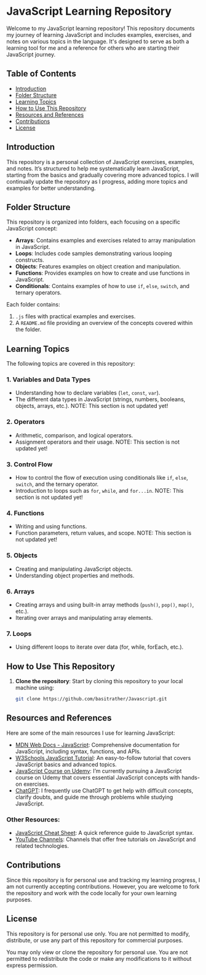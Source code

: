 # JavaScript Learning Repository

Welcome to my JavaScript learning repository! This repository documents my journey of learning JavaScript and includes examples, exercises, and notes on various topics in the language. It's designed to serve as both a learning tool for me and a reference for others who are starting their JavaScript journey.

## Table of Contents
- [Introduction](#introduction)
- [Folder Structure](#folder-structure)
- [Learning Topics](#learning-topics)
- [How to Use This Repository](#how-to-use-this-repository)
- [Resources and References](#resources-and-references)
- [Contributions](#contributions)
- [License](#license)

## Introduction

This repository is a personal collection of JavaScript exercises, examples, and notes. It’s structured to help me systematically learn JavaScript, starting from the basics and gradually covering more advanced topics. I will continually update the repository as I progress, adding more topics and examples for better understanding.

## Folder Structure

This repository is organized into folders, each focusing on a specific JavaScript concept:

- **Arrays**: Contains examples and exercises related to array manipulation in JavaScript.
- **Loops**: Includes code samples demonstrating various looping constructs.
- **Objects**: Features examples on object creation and manipulation.
- **Functions**: Provides examples on how to create and use functions in JavaScript.
- **Conditionals**: Contains examples of how to use `if`, `else`, `switch`, and ternary operators.

Each folder contains:
1. `.js` files with practical examples and exercises.
2. A `README.md` file providing an overview of the concepts covered within the folder.

## Learning Topics

The following topics are covered in this repository:

### 1. **Variables and Data Types**
   - Understanding how to declare variables (`let`, `const`, `var`).
   - The different data types in JavaScript (strings, numbers, booleans, objects, arrays, etc.).
   NOTE: This section is not updated yet!
### 2. **Operators**
   - Arithmetic, comparison, and logical operators.
   - Assignment operators and their usage.
   NOTE: This section is not updated yet!
### 3. **Control Flow**
   - How to control the flow of execution using conditionals like `if`, `else`, `switch`, and the ternary operator.
   - Introduction to loops such as `for`, `while`, and `for...in`.
   NOTE: This section is not updated yet!
### 4. **Functions**
   - Writing and using functions.
   - Function parameters, return values, and scope.
   NOTE: This section is not updated yet!
### 5. **Objects**
   - Creating and manipulating JavaScript objects.
   - Understanding object properties and methods.

### 6. **Arrays**
   - Creating arrays and using built-in array methods (`push()`, `pop()`, `map()`, etc.).
   - Iterating over arrays and manipulating array elements.

### 7. **Loops**
   - Using different loops to iterate over data (for, while, forEach, etc.).

## How to Use This Repository

1. **Clone the repository**: Start by cloning this repository to your local machine using:
   ```bash
   git clone https://github.com/basitrather/Javascript.git
   
## Resources and References

Here are some of the main resources I use for learning JavaScript:

- [MDN Web Docs - JavaScript](https://developer.mozilla.org/en-US/docs/Web/JavaScript): Comprehensive documentation for JavaScript, including syntax, functions, and APIs.
- [W3Schools JavaScript Tutorial](https://www.w3schools.com/js/): An easy-to-follow tutorial that covers JavaScript basics and advanced topics.
- [JavaScript Course on Udemy](https://www.udemy.com/share/101Wfe3@jraYoaWNbHZaRlbu9mpcx3zvE1SjmF8h9KCHTN1SPwSeVA1NBLXCw0X_kumVHaORZQ==/): I’m currently pursuing a JavaScript course on Udemy that covers essential JavaScript concepts with hands-on exercises.
- [ChatGPT](https://chat.openai.com/): I frequently use ChatGPT to get help with difficult concepts, clarify doubts, and guide me through problems while studying JavaScript.

### Other Resources:
- [JavaScript Cheat Sheet](https://www.codecademy.com/articles/cheat-sheet-javascript): A quick reference guide to JavaScript syntax.
- [YouTube Channels](https://www.youtube.com/c/TraversyMedia): Channels that offer free tutorials on JavaScript and related technologies.

## Contributions

Since this repository is for personal use and tracking my learning progress, I am not currently accepting contributions. However, you are welcome to fork the repository and work with the code locally for your own learning purposes.

## License

This repository is for personal use only. You are not permitted to modify, distribute, or use any part of this repository for commercial purposes.

You may only view or clone the repository for personal use. You are not permitted to redistribute the code or make any modifications to it without express permission.



